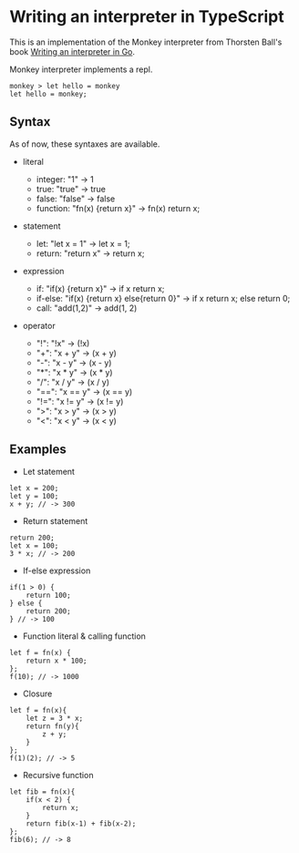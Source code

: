 # Writing an interpreter in TypeScript
This is an implementation of the Monkey interpreter from Thorsten Ball's book [Writing an interpreter in Go](https://interpreterbook.com).

Monkey interpreter implements a repl.
```
monkey > let hello = monkey
let hello = monkey;
```

## Syntax
As of now, these syntaxes are available.
* literal
  * integer: "1" -> 1
  * true: "true" -> true
  * false: "false" -> false
  * function: "fn(x) {return x}" -> fn(x) return x;

* statement
  * let: "let x = 1" -> let x = 1;
  * return: "return x" -> return x;

* expression
  * if: "if(x) {return x}" -> if x return x;
  * if-else: "if(x) {return x} else{return 0}" -> if x return x; else return 0;
  * call: "add(1,2)" -> add(1, 2)

* operator
  * "!": "!x" -> (!x)
  * "+": "x + y" -> (x + y)
  * "-": "x - y" -> (x - y)
  * "*": "x * y" -> (x * y)
  * "/": "x / y" -> (x / y)
  * "==": "x == y" -> (x == y)
  * "!=": "x != y" -> (x != y)
  * ">": "x > y" -> (x > y)
  * "<": "x < y" -> (x < y)
## Examples
* Let statement
```
let x = 200;
let y = 100;
x + y; // -> 300
```
* Return statement
```
return 200;
let x = 100;
3 * x; // -> 200
```
* If-else expression
```
if(1 > 0) {
    return 100;
} else {
    return 200;
} // -> 100
```

* Function literal & calling function
```
let f = fn(x) {
    return x * 100;
};
f(10); // -> 1000
```

* Closure
```
let f = fn(x){
    let z = 3 * x;
    return fn(y){
        z + y;
    }
};
f(1)(2); // -> 5
```

* Recursive function
```
let fib = fn(x){
    if(x < 2) {
        return x;
    }
    return fib(x-1) + fib(x-2);
};
fib(6); // -> 8
```
